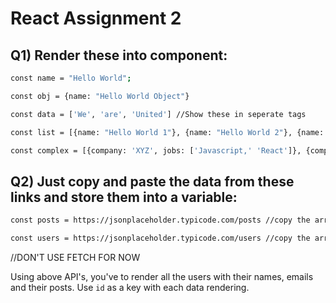 # React Assignment 2

## Q1) Render these into component:
```bash
const name = "Hello World";
```
```bash
const obj = {name: "Hello World Object"}
```
```bash
const data = ['We', 'are', 'United'] //Show these in seperate tags
```
```bash
const list = [{name: "Hello World 1"}, {name: "Hello World 2"}, {name: "Hello World 3"}] //Show these in seperate tags
```
```bash
const complex = [{company: 'XYZ', jobs: ['Javascript,' 'React']}, {company: 'ABC', jobs: ['AngularJs' 'Ionic']}]
```

## Q2) Just copy and paste the data from these links and store them into a variable:
```bash
const posts = https://jsonplaceholder.typicode.com/posts //copy the array from this link
```
```bash
const users = https://jsonplaceholder.typicode.com/users //copy the array from this link
```
//DON'T USE FETCH FOR NOW

Using above API's, you've to render all the users with their names, emails and their posts.
Use `id` as a key with each data rendering.
